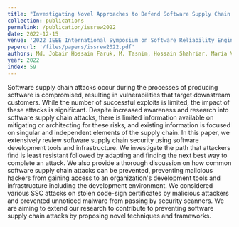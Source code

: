 ```yaml
---
title: "Investigating Novel Approaches to Defend Software Supply Chain Attacks"
collection: publications
permalink: /publication/issrew2022
date: 2022-12-15
venue: '2022 IEEE International Symposium on Software Reliability Engineering Workshops (ISSREW)'
paperurl: '/files/papers/issrew2022.pdf'
authors: Md. Jobair Hossain Faruk, M. Tasnim, Hossain Shahriar, Maria Valero, Akond Rahman and Fan Wu
year: 2022
index: 59
--- 
```

Software supply chain attacks occur during the processes of producing software is compromised, resulting in vulnerabilities that target downstream customers. While the number of successful exploits is limited, the impact of these attacks is significant. Despite increased awareness and research into software supply chain attacks, there is limited information available on mitigating or architecting for these risks, and existing information is focused on singular and independent elements of the supply chain. In this paper, we extensively review software supply chain security using software development tools and infrastructure. We investigate the path that attackers find is least resistant followed by adapting and finding the next best way to complete an attack. We also provide a thorough discussion on how common software supply chain attacks can be prevented, preventing malicious hackers from gaining access to an organization's development tools and infrastructure including the development environment. We considered various SSC attacks on stolen code-sign certificates by malicious attackers and prevented unnoticed malware from passing by security scanners. We are aiming to extend our research to contribute to preventing software supply chain attacks by proposing novel techniques and frameworks.
